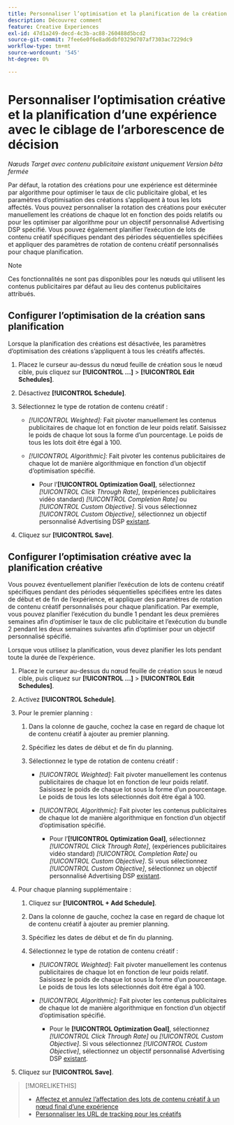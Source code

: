 ```yaml
---
title: Personnaliser l’optimisation et la planification de la création pour une expérience
description: Découvrez comment
feature: Creative Experiences
exl-id: 47d1a249-decd-4c3b-ac88-260488d5bcd2
source-git-commit: 7fee6e0f6e8ad6dbf0329d707af7303ac7229dc9
workflow-type: tm+mt
source-wordcount: '545'
ht-degree: 0%

---
```


# Personnaliser l’optimisation créative et la planification d’une expérience avec le ciblage de l’arborescence de décision

*Nœuds Target avec contenu publicitaire existant uniquement*
*Version bêta fermée*

Par défaut, la rotation des créations pour une expérience est déterminée par algorithme pour optimiser le taux de clic publicitaire global, et les paramètres d’optimisation des créations s’appliquent à tous les lots affectés. Vous pouvez personnaliser la rotation des créations pour exécuter manuellement les créations de chaque lot en fonction des poids relatifs ou pour les optimiser par algorithme pour un objectif personnalisé Advertising DSP spécifié. Vous pouvez également planifier l’exécution de lots de contenu créatif spécifiques pendant des périodes séquentielles spécifiées et appliquer des paramètres de rotation de contenu créatif personnalisés pour chaque planification.

>[!NOTE]
>
>Ces fonctionnalités ne sont pas disponibles pour les nœuds qui utilisent les contenus publicitaires par défaut au lieu des contenus publicitaires attribués.

## Configurer l’optimisation de la création sans planification

Lorsque la planification des créations est désactivée, les paramètres d’optimisation des créations s’appliquent à tous les créatifs affectés.

1. Placez le curseur au-dessus du nœud feuille de création sous le nœud cible, puis cliquez sur **[!UICONTROL ...]** > **[!UICONTROL Edit Schedules]**.

1. Désactivez **[!UICONTROL Schedule]**.

1. Sélectionnez le type de rotation de contenu créatif :

   * *[!UICONTROL Weighted]:* Fait pivoter manuellement les contenus publicitaires de chaque lot en fonction de leur poids relatif. Saisissez le poids de chaque lot sous la forme d’un pourcentage. Le poids de tous les lots doit être égal à 100.

   * *[!UICONTROL Algorithmic]:* Fait pivoter les contenus publicitaires de chaque lot de manière algorithmique en fonction d’un objectif d’optimisation spécifié.

      * Pour l’**[!UICONTROL Optimization Goal]**, sélectionnez *[!UICONTROL Click Through Rate]*, (expériences publicitaires vidéo standard) *[!UICONTROL Completion Rate]* ou *[!UICONTROL Custom Objective]*.  Si vous sélectionnez *[!UICONTROL Custom Objective]*, sélectionnez un objectif personnalisé Advertising DSP [existant](/help/dsp/optimization/custom-goal.md).

1. Cliquez sur **[!UICONTROL Save]**.

## Configurer l’optimisation créative avec la planification créative

Vous pouvez éventuellement planifier l’exécution de lots de contenu créatif spécifiques pendant des périodes séquentielles spécifiées entre les dates de début et de fin de l’expérience, et appliquer des paramètres de rotation de contenu créatif personnalisés pour chaque planification. Par exemple, vous pouvez planifier l’exécution du bundle 1 pendant les deux premières semaines afin d’optimiser le taux de clic publicitaire et l’exécution du bundle 2 pendant les deux semaines suivantes afin d’optimiser pour un objectif personnalisé spécifié.

Lorsque vous utilisez la planification, vous devez planifier les lots pendant toute la durée de l’expérience.

1. Placez le curseur au-dessus du nœud feuille de création sous le nœud cible, puis cliquez sur **[!UICONTROL ...]** > **[!UICONTROL Edit Schedules]**.

1. Activez **[!UICONTROL Schedule]**.

1. Pour le premier planning :

   1. Dans la colonne de gauche, cochez la case en regard de chaque lot de contenu créatif à ajouter au premier planning.

   1. Spécifiez les dates de début et de fin du planning.

   1. Sélectionnez le type de rotation de contenu créatif :

      * *[!UICONTROL Weighted]:* Fait pivoter manuellement les contenus publicitaires de chaque lot en fonction de leur poids relatif. Saisissez le poids de chaque lot sous la forme d’un pourcentage. Le poids de tous les lots sélectionnés doit être égal à 100.

      * *[!UICONTROL Algorithmic]:* Fait pivoter les contenus publicitaires de chaque lot de manière algorithmique en fonction d’un objectif d’optimisation spécifié.

         * Pour l’**[!UICONTROL Optimization Goal]**, sélectionnez *[!UICONTROL Click Through Rate]*, (expériences publicitaires vidéo standard) *[!UICONTROL Completion Rate]* ou *[!UICONTROL Custom Objective]*.  Si vous sélectionnez *[!UICONTROL Custom Objective]*, sélectionnez un objectif personnalisé Advertising DSP [existant](/help/dsp/optimization/custom-goal.md).

1. Pour chaque planning supplémentaire :

   1. Cliquez sur **[!UICONTROL + Add Schedule]**.

   1. Dans la colonne de gauche, cochez la case en regard de chaque lot de contenu créatif à ajouter au premier planning.

   1. Spécifiez les dates de début et de fin du planning.

   1. Sélectionnez le type de rotation de contenu créatif :

      * *[!UICONTROL Weighted]:* Fait pivoter manuellement les contenus publicitaires de chaque lot en fonction de leur poids relatif. Saisissez le poids de chaque lot sous la forme d’un pourcentage. Le poids de tous les lots sélectionnés doit être égal à 100.

      * *[!UICONTROL Algorithmic]:* Fait pivoter les contenus publicitaires de chaque lot de manière algorithmique en fonction d’un objectif d’optimisation spécifié.

         * Pour le **[!UICONTROL Optimization Goal]**, sélectionnez *[!UICONTROL Click Through Rate]* ou *[!UICONTROL Custom Objective]*.  Si vous sélectionnez *[!UICONTROL Custom Objective]*, sélectionnez un objectif personnalisé Advertising DSP [existant](/help/dsp/optimization/custom-goal.md).

1. Cliquez sur **[!UICONTROL Save]**.

>[!MORELIKETHIS]
>
>* [Affectez et annulez l’affectation des lots de contenu créatif à un nœud final d’une expérience](/help/creative/experiences/experience-assign-creative-bundles.md)
>* [Personnaliser les URL de tracking pour les créatifs](/help/creative/experiences/experience-tracking-urls-targeting.md)
